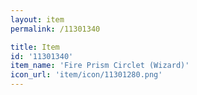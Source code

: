 ```yaml
---
layout: item
permalink: /11301340

title: Item
id: '11301340'
item_name: 'Fire Prism Circlet (Wizard)'
icon_url: 'item/icon/11301280.png'
---
```

